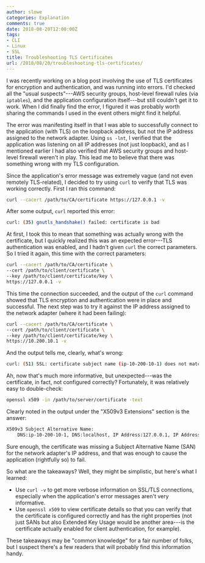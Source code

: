 ```yaml
---
author: slowe
categories: Explanation
comments: true
date: 2018-08-20T12:00:00Z
tags:
- CLI
- Linux
- SSL
title: Troubleshooting TLS Certificates
url: /2018/08/20/troubleshooting-tls-certificates/
---
```


I was recently working on a blog post involving the use of TLS certificates for encryption and authentication, and was running into errors. I'd checked all the "usual suspects"---AWS security groups, host-level firewall rules (via `iptables`), and the application configuration itself---but still couldn't get it to work. When I did finally find the error, I figured it was probably worth sharing the commands I used in the event others might find it helpful.<!--more-->

The error was manifesting itself in that I was able to successfully connect to the application (with TLS) on the loopback address, but not the IP address assigned to the network adapter. Using `ss -lnt`, I verified that the application was listening on all IP addresses (not just loopback), and as I mentioned earlier I had also verified that AWS security groups and host-level firewall weren't in play. This lead me to believe that there was something wrong with my TLS configuration.

Since the application's error message was extremely vague (and not even remotely TLS-related), I decided to try using `curl` to verify that TLS was working correctly. First I ran this command:

```bash
curl --cacert /path/to/CA/certificate https://127.0.0.1 -v
```

After some output, `curl` reported this error:

```bash
curl: (35) gnutls_handshake() failed: certificate is bad
```

At first, I took this to mean that something was actually wrong with the certificate, but I quickly realized this was an expected error---TLS authentication was enabled, and I hadn't given `curl` the correct parameters. So I tried it again, this time with the correct parameters:

```bash
curl --cacert /path/to/CA/certificate \
--cert /path/to/client/certificate \
--key /path/to/client/certificate/key \
https://127.0.0.1 -v
```

This time the connection succeeded, and the output of the `curl` command showed that TLS encryption and authentication were in place and successful. The next step was to try it against the IP address assigned to the network adapter (where it had been failing):

```bash
curl --cacert /path/to/CA/certificate \
--cert /path/to/client/certificate \
--key /path/to/client/certificate/key \
https://10.200.10.1 -v
```

And the output tells me, clearly, what's wrong:

```bash
curl: (51) SSL: certificate subject name (ip-10-200-10-1) does not match target host name '10.200.10.1'
```

Ah, now that's much more informative, but unexpected---was the certificate, in fact, not configured correctly? Fortunately, it was relatively easy to double-check:

```bash
openssl x509 -in /path/to/server/certificate -text
```

Clearly noted in the output under the "X509v3 Extensions" section is the answer:

```bash
X509v3 Subject Alternative Name:
    DNS:ip-10-200-10-1, DNS:localhost, IP Address:127.0.0.1, IP Address:0:0:0:0:0:0:0:1
```

Sure enough, the certificate was missing a Subject Alternative Name (SAN) for the network adapter's IP address, and that was enough to cause the application (rightfully so) to fail.

So what are the takeaways? Well, they might be simplistic, but here's what I learned:

* Use `curl -v` to get more verbose information on SSL/TLS connections, especially when the application's error messages aren't very informative.
* Use `openssl x509` to view certificate details so that you can verify that the certificate is configured correctly and has the right properties (not just SANs but also Extended Key Usage would be another area---is the certificate actually enabled for client authentication, for example).

These takeaways may be "common knowledge" for a fair number of folks, but I suspect there's a few readers that will probably find this information handy.
